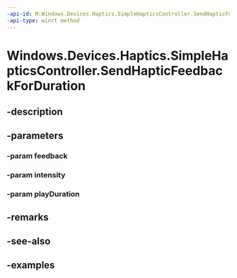```yaml
---
-api-id: M:Windows.Devices.Haptics.SimpleHapticsController.SendHapticFeedbackForDuration(Windows.Devices.Haptics.SimpleHapticsControllerFeedback,System.Double,Windows.Foundation.TimeSpan)
-api-type: winrt method
---
```


<!-- Method syntax.
public void SimpleHapticsController.SendHapticFeedbackForDuration(SimpleHapticsControllerFeedback feedback, Double intensity, TimeSpan playDuration)
-->

# Windows.Devices.Haptics.SimpleHapticsController.SendHapticFeedbackForDuration

## -description

## -parameters

### -param feedback

### -param intensity

### -param playDuration

## -remarks

## -see-also

## -examples


